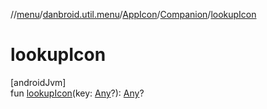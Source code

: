 //[menu](../../../../index.md)/[danbroid.util.menu](../../index.md)/[AppIcon](../index.md)/[Companion](index.md)/[lookupIcon](lookup-icon.md)

# lookupIcon

[androidJvm]\
fun [lookupIcon](lookup-icon.md)(key: [Any](https://kotlinlang.org/api/latest/jvm/stdlib/kotlin/-any/index.html)?): [Any](https://kotlinlang.org/api/latest/jvm/stdlib/kotlin/-any/index.html)?
